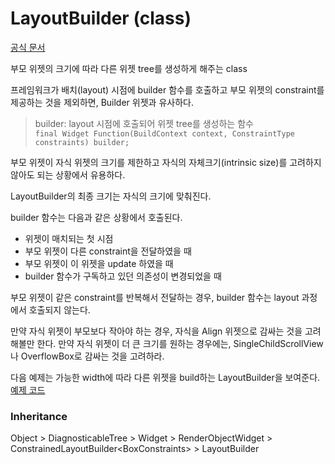 # LayoutBuilder (class)
[공식 문서](https://api.flutter.dev/flutter/widgets/LayoutBuilder-class.html)

부모 위젯의 크기에 따라 다른 위젯 tree를 생성하게 해주는 class

프레임워크가 배치(layout) 시점에 builder 함수를 호출하고 부모 위젯의 constraint를 제공하는 것을 제외하면, Builder 위젯과 유사하다.  
> builder: layout 시점에 호출되어 위젯 tree를 생성하는 함수  
> `final Widget Function(BuildContext context, ConstraintType constraints) builder;`  

부모 위젯이 자식 위젯의 크기를 제한하고 자식의 자체크기(intrinsic size)를 고려하지 않아도 되는 상황에서 유용하다.

LayoutBuilder의 최종 크기는 자식의 크기에 맞춰진다.

builder 함수는 다음과 같은 상황에서 호출된다.  
- 위젯이 매치되는 첫 시점
- 부모 위젯이 다른 constraint을 전달하였을 때
- 부모 위젯이 이 위젯을 update 하였을 때
- builder 함수가 구독하고 있던 의존성이 변경되었을 때

부모 위젯이 같은 constraint를 반복해서 전달하는 경우, builder 함수는 layout 과정에서 호출되지 않는다.

만약 자식 위젯이 부모보다 작아야 하는 경우, 자식을 Align 위젯으로 감싸는 것을 고려해볼만 한다. 만약 자식 위젯이 더 큰 크기를 원하는 경우에는, SingleChildScrollView나 OverflowBox로 감싸는 것을 고려하라.

다음 예제는 가능한 width에 따라 다른 위젯을 build하는 LayoutBuilder을 보여준다.  
[예제 코드](https://api.flutter.dev/flutter/widgets/LayoutBuilder-class.html#widgets.LayoutBuilder.1)

### Inheritance
Object > DiagnosticableTree > Widget > RenderObjectWidget > ConstrainedLayoutBuilder\<BoxConstraints\> > LayoutBuilder